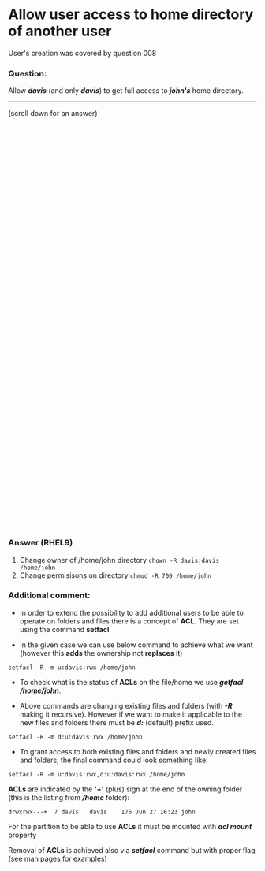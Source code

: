 # Allow user access to home directory of another user

User's creation was covered by question 008 

### Question:
Allow ***davis*** (and only ***davis***) to get full access to ***john's*** home directory.

***
(scroll down for an answer)

<br/><br/><br/><br/><br/><br/><br/><br/><br/><br/><br/><br/><br/><br/><br/><br/><br/><br/><br/><br/><br/><br/><br/><br/>
<br/><br/><br/><br/><br/><br/><br/><br/><br/><br/><br/><br/><br/><br/><br/><br/><br/><br/><br/><br/><br/><br/><br/><br/>

### Answer (RHEL9)

1. Change owner of /home/john directory `chown -R davis:davis /home/john`
2. Change permisisons on directory `chmod -R 700 /home/john` 


### Additional comment:

* In order to extend the possibility to add additional users to be able to operate on folders and files there is a concept of
**ACL**. They are set using the command **setfacl**.

* In the given case we can use below command to achieve what we want (however this **adds** the ownership not **replaces** it)   

```
setfacl -R -m u:davis:rwx /home/john
```

* To check what is the status of **ACLs** on the file/home we use ***getfacl /home/john***.

* Above commands are changing existing files and folders (with ***-R*** making it recursive). However if we want to make it applicable to the 
  new files and folders there must be ***d:*** (default) prefix used.
  
 ```
 setfacl -R -m d:u:davis:rwx /home/john
 ```

* To grant access to both existing files and folders and newly created files and folders, the final command could look something like:
```
setfacl -R -m u:davis:rwx,d:u:davis:rwx /home/john
```

**ACLs** are indicated by the **'+'** (plus) sign at the end of the owning folder (this is the listing from ***/home*** folder):
```
drwxrwx---+  7 davis   davis    176 Jun 27 16:23 john
```

For the partition to be able to use **ACLs** it must be mounted with ***acl mount*** property

Removal of **ACLs** is achieved also via ***setfacl*** command but with proper flag (see man pages for examples)
